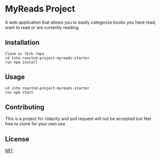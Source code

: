 # MyReads Project

A web application that allows you to easily categorize books you have read, want to read or are currently reading.

## Installation

```
Clone or fork repo
cd into reactnd-project-myreads-starter
run npm install
```

## Usage

```
cd into reactnd-project-myreads-starter
run npm start
```

## Contributing

This is a project for Udacity and pull request will not be accepted but feel free to clone for your own use.

## License

[MIT](https://choosealicense.com/licenses/mit/)
